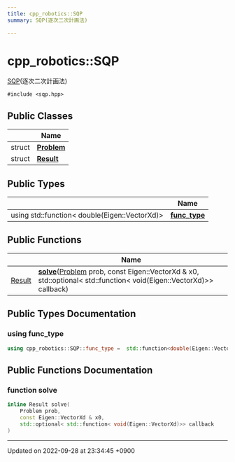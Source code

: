 ```yaml
---
title: cpp_robotics::SQP
summary: SQP(逐次二次計画法) 

---
```


# cpp_robotics::SQP



[SQP]()(逐次二次計画法) 


`#include <sqp.hpp>`

## Public Classes

|                | Name           |
| -------------- | -------------- |
| struct | **[Problem](/cpp_robotics/doxybook/Classes/structcpp__robotics_1_1SQP_1_1Problem/)**  |
| struct | **[Result](/cpp_robotics/doxybook/Classes/structcpp__robotics_1_1SQP_1_1Result/)**  |

## Public Types

|                | Name           |
| -------------- | -------------- |
| using std::function< double(Eigen::VectorXd)> | **[func_type](/cpp_robotics/doxybook/Classes/classcpp__robotics_1_1SQP/#using-func-type)**  |

## Public Functions

|                | Name           |
| -------------- | -------------- |
| [Result](/cpp_robotics/doxybook/Classes/structcpp__robotics_1_1SQP_1_1Result/) | **[solve](/cpp_robotics/doxybook/Classes/classcpp__robotics_1_1SQP/#function-solve)**([Problem](/cpp_robotics/doxybook/Classes/structcpp__robotics_1_1SQP_1_1Problem/) prob, const Eigen::VectorXd & x0, std::optional< std::function< void(Eigen::VectorXd)>> callback) |

## Public Types Documentation

### using func_type

```cpp
using cpp_robotics::SQP::func_type =  std::function<double(Eigen::VectorXd)>;
```


## Public Functions Documentation

### function solve

```cpp
inline Result solve(
    Problem prob,
    const Eigen::VectorXd & x0,
    std::optional< std::function< void(Eigen::VectorXd)>> callback
)
```


-------------------------------

Updated on 2022-09-28 at 23:34:45 +0900